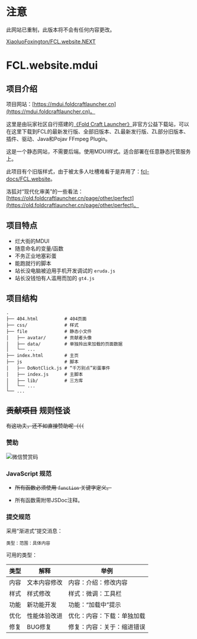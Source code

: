 # 注意

此网站已重制，此版本将不会有任何内容更改。

[XiaoluoFoxington/FCL.website.NEXT](https://github.com/XiaoluoFoxington/FCL.website.NEXT)

# FCL.website.mdui

## 项目介绍

项目网站：[https://mdui.foldcraftlauncher.cn](https://mdui.foldcraftlauncher.cn)。

这里是由玩家社区自行搭建的[《Fold Craft Launcher》](https://github.com/FCL-Team/FoldCraftLauncher)非官方公益下载站，可以在这里下载到FCL的最新发行版、全部旧版本、ZL最新发行版、ZL部分旧版本、插件、驱动、Java和Pojav FFmpeg Plugin。

这是一个静态网站，不需要后端。使用MDUI样式。适合部署在任意静态托管服务上。

此项目有个旧版样式，由于被太多人吐槽难看于是弃用了：[fcl-docs/FCL.website](https://github.com/fcl-docs/FCL.website)。

洛狐对“现代化审美”的一些看法：[https://old.foldcraftlauncher.cn/page/other/perfect](https://old.foldcraftlauncher.cn/page/other/perfect)。

## 项目特点

- 烂大街的MDUI
- 随意命名的变量/函数
- 不务正业地塞彩蛋
- 能跑就行的脚本
- 站长没电脑被迫用手机开发调试的 `eruda.js`
- 站长没钱怕有人滥用而加的 `gt4.js`

## 项目结构

```
.
├── 404.html          # 404页面
├── css/              # 样式
├── file              # 静态小文件
│   ├── avatar/       # 贡献者头像
│   ├── data/         # 单独拎出来加载的页面数据
│   └── ...
├── index.html        # 主页
├── js                # 脚本
│   ├── DoNotClick.js # “千万别点”彩蛋事件
│   ├── index.js      # 主脚本
│   ├── lib/          # 三方库
│   └── ...
└── ...
```

## ~~贡献项目~~ 规则怪谈

~~有这功夫，还不如直接赞助呢（（（~~

### 赞助

![微信赞赏码](/file/picture/微信赞赏码.png)

### JavaScript 规范

- ~~所有函数必须使用 `function` 关键字定义。~~

- 所有函数需附带JSDoc注释。

### 提交规范

采用“渐进式”提交消息：

```
类型：范围：具体内容
```

可用的类型：

| 类型 | 解释 | 举例 |
| --- | --- | --- |
| 内容 | 文本内容修改 | 内容：介绍：修改内容 |
| 样式 | 样式修改 | 样式：微调：工具栏 |
| 功能 | 新功能开发 | 功能：“加载中”提示 |
| 优化 | 性能体验改进 | 优化：内容：下载：单独加载 |
| 修复 | BUG修复 | 修复：内容：关于：缩进错误 |